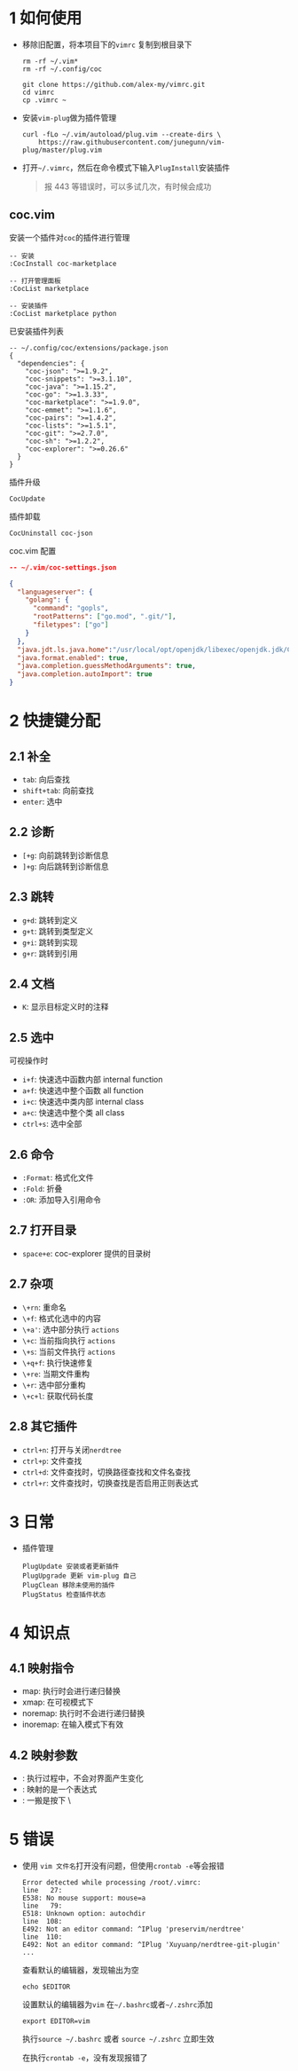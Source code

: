 # 1 如何使用

- 移除旧配置，将本项目下的`vimrc` 复制到根目录下

  ```text
  rm -rf ~/.vim*
  rm -rf ~/.config/coc

  git clone https://github.com/alex-my/vimrc.git
  cd vimrc
  cp .vimrc ~
  ```

- 安装`vim-plug`做为插件管理

  ```text
  curl -fLo ~/.vim/autoload/plug.vim --create-dirs \
      https://raw.githubusercontent.com/junegunn/vim-plug/master/plug.vim
  ```

- 打开`~/.vimrc`，然后在命令模式下输入`PlugInstall`安装插件
  > 报 443 等错误时，可以多试几次，有时候会成功

## coc.vim

安装一个插件对`coc`的插件进行管理

```text
-- 安装
:CocInstall coc-marketplace

-- 打开管理面板
:CocList marketplace

-- 安装插件
:CocList marketplace python
```

已安装插件列表

```text
-- ~/.config/coc/extensions/package.json
{
  "dependencies": {
    "coc-json": ">=1.9.2",
    "coc-snippets": ">=3.1.10",
    "coc-java": ">=1.15.2",
    "coc-go": ">=1.3.33",
    "coc-marketplace": ">=1.9.0",
    "coc-emmet": ">=1.1.6",
    "coc-pairs": ">=1.4.2",
    "coc-lists": ">=1.5.1",
    "coc-git": ">=2.7.0",
    "coc-sh": ">=1.2.2",
    "coc-explorer": ">=0.26.6"
  }
}
```

插件升级

```text
CocUpdate
```

插件卸载

```text
CocUninstall coc-json
```

coc.vim 配置

```json
-- ~/.vim/coc-settings.json

{
  "languageserver": {
    "golang": {
      "command": "gopls",
      "rootPatterns": ["go.mod", ".git/"],
      "filetypes": ["go"]
    }
  },
  "java.jdt.ls.java.home":"/usr/local/opt/openjdk/libexec/openjdk.jdk/Contents/Home",
  "java.format.enabled": true,
  "java.completion.guessMethodArguments": true,
  "java.completion.autoImport": true
}
```

# 2 快捷键分配

## 2.1 补全

- `tab`: 向后查找
- `shift+tab`: 向前查找
- `enter`: 选中

## 2.2 诊断

- `[+g`: 向前跳转到诊断信息
- `]+g`: 向后跳转到诊断信息

## 2.3 跳转

- `g+d`: 跳转到定义
- `g+t`: 跳转到类型定义
- `g+i`: 跳转到实现
- `g+r`: 跳转到引用

## 2.4 文档

- `K`: 显示目标定义时的注释

## 2.5 选中

可视操作时

- `i+f`: 快速选中函数内部 internal function
- `a+f`: 快速选中整个函数 all function
- `i+c`: 快速选中类内部 internal class
- `a+c`: 快速选中整个类 all class
- `ctrl+s`: 选中全部

## 2.6 命令

- `:Format`: 格式化文件
- `:Fold`: 折叠
- `:OR`: 添加导入引用命令

## 2.7 打开目录

- `space+e`: coc-explorer 提供的目录树

## 2.7 杂项

- `\+rn`: 重命名
- `\+f`: 格式化选中的内容
- `\+a'`: 选中部分执行 `actions`
- `\+c`: 当前指向执行 `actions`
- `\+s`: 当前文件执行 `actions`
- `\+q+f`: 执行快速修复
- `\+re`: 当期文件重构
- `\+r`: 选中部分重构
- `\+c+l`: 获取代码长度

## 2.8 其它插件

- `ctrl+n`: 打开与关闭`nerdtree`
- `ctrl+p`: 文件查找
- `ctrl+d`: 文件查找时，切换路径查找和文件名查找
- `ctrl+r`: 文件查找时，切换查找是否启用正则表达式

# 3 日常

- 插件管理

  ```text
  PlugUpdate 安装或者更新插件
  PlugUpgrade 更新 vim-plug 自己
  PlugClean 移除未使用的插件
  PlugStatus 检查插件状态
  ```

# 4 知识点

## 4.1 映射指令

- map: 执行时会进行递归替换
- xmap: 在可视模式下
- noremap: 执行时不会进行递归替换
- inoremap: 在输入模式下有效

## 4.2 映射参数

- <silent>: 执行过程中，不会对界面产生变化
- <expr>: 映射的是一个表达式
- <leader>: 一搬是按下 \

# 5 错误

- 使用 `vim 文件名`打开没有问题，但使用`crontab -e`等会报错

  ```text
  Error detected while processing /root/.vimrc:
  line   27:
  E538: No mouse support: mouse=a
  line   79:
  E518: Unknown option: autochdir
  line  108:
  E492: Not an editor command: ^IPlug 'preservim/nerdtree'
  line  110:
  E492: Not an editor command: ^IPlug 'Xuyuanp/nerdtree-git-plugin'
  ...
  ```

  查看默认的编辑器，发现输出为空

  ```text
  echo $EDITOR
  ```

  设置默认的编辑器为`vim`
  在`~/.bashrc`或者`~/.zshrc`添加

  ```text
  export EDITOR=vim
  ```

  执行`source ~/.bashrc` 或者 `source ~/.zshrc` 立即生效

  在执行`crontab -e`，没有发现报错了
